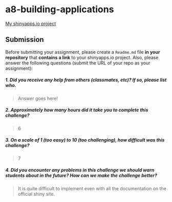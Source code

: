 # a8-building-applications

<a href="https://kaileyxqchan.shinyapps.io/a8-building-applications"> My shinyapps.io project</a>

Submission
----------

Before submitting your assignment, please create a `Readme.md` file **in your repository** that **contains a link** to your shinyapps.io project. Also, please answer the following questions (submit the URL of your repo as your assignment):

##### 1. Did you receive any help from others (classmates, etc)? If so, please list who.

> Answer goes here!

##### 2. Approximately how many hours did it take you to complete this challenge?

> 6

##### 3. On a scale of 1 (too easy) to 10 (too challenging), how difficult was this challenge?

> 7

##### 4. Did you encounter any problems in this challenge we should warn students about in the future? How can we make the challenge better?

> It is quite difficult to implement even with all the documentation on the official shiny site.

